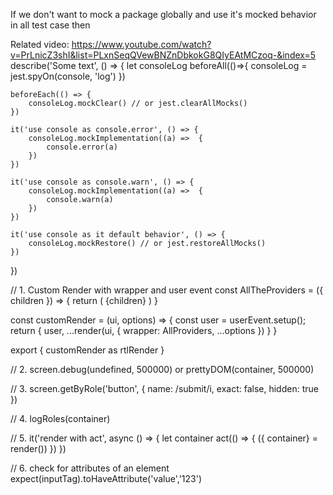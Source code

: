 If we don't want to mock a package globally and use it's mocked behavior in all test case then 

Related video: https://www.youtube.com/watch?v=PrLnicZ3shI&list=PLxnSeqQVewBNZnDbkokG8QIyEAtMCzoq-&index=5
describe('Some text', () => {
    let consoleLog
    beforeAll(()=>{
        consoleLog = jest.spyOn(console, 'log')
    })

    beforeEach(() => {
        consoleLog.mockClear() // or jest.clearAllMocks()
    })

    it('use console as console.error', () => {
        consoleLog.mockImplementation((a) =>  {
            console.error(a)
        })
    })

    it('use console as console.warn', () => {
        consoleLog.mockImplementation((a) =>  {
            console.warn(a)
        })
    })

    it('use console as it default behavior', () => {
        consoleLog.mockRestore() // or jest.restoreAllMocks()
    })
})

// 1. Custom Render with wrapper and user event
const AllTheProviders = ({ children }) => {
    return (
        <BrowserRouter>
            <Provider store={store}>
                <FormProvider>
                    <QueryClientProvider client={queryClient}>
                        {children}
                        <ReactQueryDevtools initialIsOpen={false} position='bottom-right' />
                    </QueryClientProvider>
                </FormProvider>
            </Provider>
        </BrowserRouter>
    )
}

const customRender = (ui, options) => {
    const user = userEvent.setup();
    return {
        user,
        ...render(ui, { wrapper: AllProviders, ...options })
    }
}

export { customRender as rtlRender }

// 2. screen.debug(undefined, 500000) or prettyDOM(container, 500000)

// 3. screen.getByRole('button', { name: /submit/i, exact: false, hidden: true })

// 4. logRoles(container)

// 5. 
    it('render with act', async () => {
        let container
        act(() => {
            ({ container} = render(<MyComponent />))
        })
    })

// 6. check for attributes of an element
    expect(inputTag).toHaveAttribute('value','123')